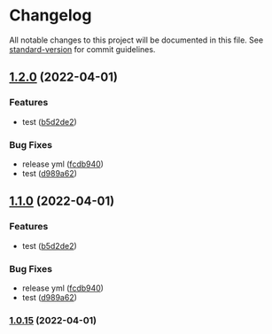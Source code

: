 # Changelog

All notable changes to this project will be documented in this file. See [standard-version](https://github.com/conventional-changelog/standard-version) for commit guidelines.

## [1.2.0](https://github.com/annesof/myComponentLib/compare/v1.0.14...v1.2.0) (2022-04-01)


### Features

* test ([b5d2de2](https://github.com/annesof/myComponentLib/commit/b5d2de2dd54222871736040d1ebaba89b9f760a5))


### Bug Fixes

* release yml ([fcdb940](https://github.com/annesof/myComponentLib/commit/fcdb9408442a102bd3217f28522ae6ce23f264dc))
* test ([d989a62](https://github.com/annesof/myComponentLib/commit/d989a621db147ed0f5b7e68f95100f036ea59fcd))

## [1.1.0](https://github.com/annesof/myComponentLib/compare/v1.0.14...v1.1.0) (2022-04-01)


### Features

* test ([b5d2de2](https://github.com/annesof/myComponentLib/commit/b5d2de2dd54222871736040d1ebaba89b9f760a5))


### Bug Fixes

* release yml ([fcdb940](https://github.com/annesof/myComponentLib/commit/fcdb9408442a102bd3217f28522ae6ce23f264dc))
* test ([d989a62](https://github.com/annesof/myComponentLib/commit/d989a621db147ed0f5b7e68f95100f036ea59fcd))

### [1.0.15](https://github.com/annesof/myComponentLib/compare/v1.0.14...v1.0.15) (2022-04-01)
